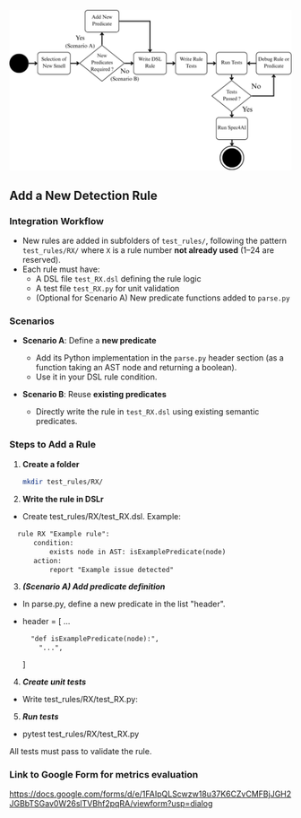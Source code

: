 ![Overview](../static/RQ3.png)

## Add a New Detection Rule

### Integration Workflow
- New rules are added in subfolders of `test_rules/`, following the pattern `test_rules/RX/` where `X` is a rule number **not already used** (1–24 are reserved).
- Each rule must have:
  - A DSL file `test_RX.dsl` defining the rule logic
  - A test file `test_RX.py` for unit validation
  - (Optional for Scenario A) New predicate functions added to `parse.py`

### Scenarios
- **Scenario A**: Define a **new predicate**
  - Add its Python implementation in the `parse.py` header section (as a function taking an AST node and returning a boolean).
  - Use it in your DSL rule condition.

- **Scenario B**: Reuse **existing predicates**
  - Directly write the rule in `test_RX.dsl` using existing semantic predicates.

### Steps to Add a Rule
1. **Create a folder**
   ```bash
   mkdir test_rules/RX/

2. **Write the rule in DSLr**

- Create test_rules/RX/test_RX.dsl. Example:

```
  rule RX "Example rule":
      condition:
          exists node in AST: isExamplePredicate(node)
      action:
          report "Example issue detected"
```
3. ***(Scenario A) Add predicate definition***

- In parse.py, define a new predicate in the list "header". 


- header = [
    ...
  
        "def isExamplePredicate(node):",
          "...",
  ]

4. ***Create unit tests***
- Write test_rules/RX/test_RX.py:

5. ***Run tests***
- pytest test_rules/RX/test_RX.py

All tests must pass to validate the rule.


### Link to Google Form for metrics evaluation 

https://docs.google.com/forms/d/e/1FAIpQLScwzw18u37K6CZvCMFBjJGH2JGBbTSGav0W26slTVBhf2pqRA/viewform?usp=dialog
